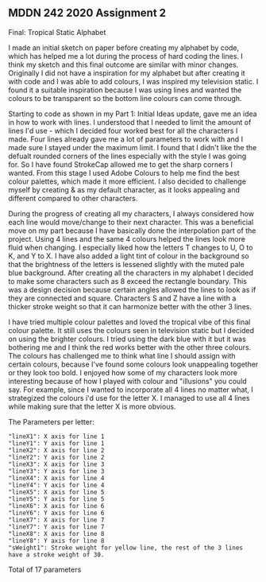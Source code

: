 ## MDDN 242 2020 Assignment 2

Final: Tropical Static Alphabet

  I made an initial sketch on paper before creating my alphabet by code, which has helped me a lot during the process of hard coding the lines. I think my sketch and this final outcome are similar with minor changes. Originally I did not have a inspiration for my alphabet but after creating it with code and I was able to add colours, I was inspired my television static. I found it a suitable inspiration because I was using lines and wanted the colours to be transparent so the bottom line colours can come through. 

  Starting to code as shown in my Part 1: Initial Ideas update, gave me an idea in how to work with lines. I understood that I needed to limit the amount of lines I'd use - which I decided four worked best for all the characters I made. Four lines already gave me a lot of parameters to work with and I made sure I stayed under the maximum limit. I found that I didn't like the the defualt rounded corners of the lines especially with the style I was going for. So I have found StrokeCap allowed me to get the sharp corners I wanted. From this stage I used Adobe Colours to help me find the best colour palettes, which made it more efficient. I also decided to challenge myself by creating & as my default character, as it looks appealing and different compared to other characters.

  During the progress of creating all my characters, I always considered how each line would move/change to their next character. This was a beneficial move on my part because I have basically done the interpolation part of the project. Using 4 lines and the same 4 colours helped the lines look more fluid when changing. I especially liked how the letters T changes to U, O to K, and Y to X. I have also added a light tint of colour in the background so that the brightness of the letters is lessened slightly with the muted pale blue background.
  After creating all the characters in my alphabet I decided to make some characters such as 8 exceed the rectangle boundary. This was a design decision because certain angles allowed the lines to look as if they are connected and square. Characters S and Z have a line with a thicker stroke weight so that it can harmonize better with the other 3 lines. 

  I have tried multiple colour palettes and loved the tropical vibe of this final colour palette. It still uses the colours seen in television static but I decided on using the brighter colours. I tried using the dark blue with it but it was bothering me and I think the red works better with the other three colours. The colours has challenged me to think what line I should assign with certain colours, because I've found some colours look unappealing together or they look too bold. I enjoyed how some of my characters look more interesting because of how I played with colour and "illusions" you could say. For example, since I wanted to incorporate all 4 lines no matter what, I strategized the colours i'd use for the letter X. I managed to use all 4 lines while making sure that the letter X is more obvious. 


The Parameters per letter:

    "lineX1": X axis for line 1
    "lineY1": Y axis for line 1
    "lineX2": X axis for line 2
    "lineY2": Y axis for line 2
    "lineX3": X axis for line 3
    "lineY3": Y axis for line 3
    "lineX4": X axis for line 4
    "lineY4": Y axis for line 4
    "lineX5": X axis for line 5
    "lineY5": Y axis for line 5
    "lineX6": X axis for line 6
    "lineY6": Y axis for line 6
    "lineX7": X axis for line 7
    "lineY7": Y axis for line 7
    "lineX8": X axis for line 8
    "lineY8": Y axis for line 8
    "sWeight1": Stroke weight for yellow line, the rest of the 3 lines have a stroke weight of 30.

Total of 17 parameters